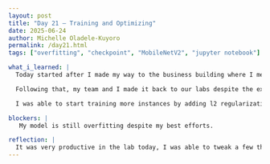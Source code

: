 ```yaml
---
layout: post
title: "Day 21 – Training and Optimizing"
date: 2025-06-24
author: Michelle Oladele-Kuyoro
permalink: /day21.html
tags: ["overfitting", "checkpoint", "MobileNetV2", "jupyter notebook"]

what_i_learned: |
  Today started after I made my way to the business building where I met with my cohorts and Dr. Mack. She informed us of the expectations for the rest of the summer program, and soothed our mind about the 1st paychecks. We also discussed about our graduate mentors', faculty mentors', and high school teachers' roles in this program.

  Following that, my team and I made it back to our labs despite the excessive heat..., but the A/C in CBEIS is now functioning again so working today was much easier. When I got back to my lab I realized that the training I ran since yesterday hadn't been finished after 17 hours... crazy. It was a bit frustrating, but it completed when I came back from my lunch break.

  I was able to start training more instances by adding l2 regularization and switching out the loss used in the model. I will see the result of that tommorow. While training, Dr. Pelumi checked up on us and we discussed what we would be doing for the mid-summer symposium, and we divided the work for the slides among each other. I will begin working on my slide tommowrow along with my team members. Yusrah, Ignatius, and I also found ways to improve the run time issues we were having with our workstations

blockers: |
   My model is still overfitting despite my best efforts.

reflection: |
  It was very productive in the lab today, I was able to tweak a few things. I was able to include checkpoints, dropout rate, and l2 regulariization. Althogh my model is still overfitting, this blocker reminds me that research isn't always going to be perfect, it isn't always going to give you the result you want; which is why I have mentors and peers who i can go to in time of help. I look forward to tommorow's results .
---
```

